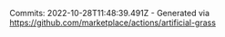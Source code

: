 Commits: 2022-10-28T11:48:39.491Z - Generated via https://github.com/marketplace/actions/artificial-grass
<br>
